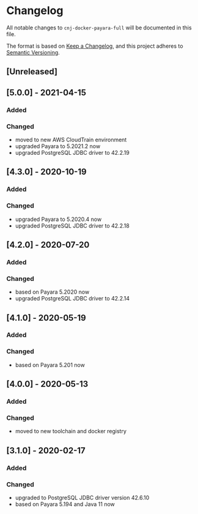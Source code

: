 # Changelog
All notable changes to `cnj-docker-payara-full` will be documented in this file.

The format is based on [Keep a Changelog](https://keepachangelog.com/en/1.0.0/),
and this project adheres to [Semantic Versioning](https://semver.org/spec/v2.0.0.html).

## [Unreleased]

## [5.0.0] - 2021-04-15
### Added
### Changed
- moved to new AWS CloudTrain environment
- upgraded Payara to 5.2021.2 now
- upgraded PostgreSQL JDBC driver to 42.2.19

## [4.3.0] - 2020-10-19
### Added
### Changed
- upgraded Payara to 5.2020.4 now
- upgraded PostgreSQL JDBC driver to 42.2.18

## [4.2.0] - 2020-07-20
### Added
### Changed
- based on Payara 5.2020 now
- upgraded PostgreSQL JDBC driver to 42.2.14

## [4.1.0] - 2020-05-19
### Added
### Changed
- based on Payara 5.201 now

## [4.0.0] - 2020-05-13
### Added
### Changed
- moved to new toolchain and docker registry

## [3.1.0] - 2020-02-17
### Added
### Changed
- upgraded to PostgreSQL JDBC driver version 42.6.10
- based on Payara 5.194 and Java 11 now